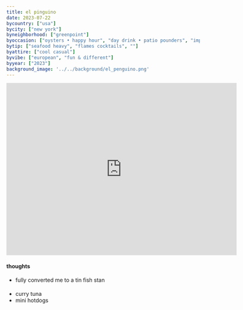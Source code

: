 ```yaml
---
title: el pinguino
date: 2023-07-22
bycountry: ["usa"]
bycity: ["new york"]
byneighborhood: ["greenpoint"]
byoccasion: ["oysters • happy hour", "day drink • patio pounders", "impress visitors", "walk-in • last minute"]
bytip: ["seafood heavy", "flames cocktails", ""]
byattire: ["cool casual"]
byvibe: ["european", "fun & different"]
byyear: ["2023"]
background_image: '../../background/el_penguino.png'
---
```


<iframe src="https://www.google.com/maps/embed?pb=!1m18!1m12!1m3!1d3023.4646051381787!2d-73.96235382343528!3d40.72980123652484!2m3!1f0!2f0!3f0!3m2!1i1024!2i768!4f13.1!3m3!1m2!1s0x89c259add14d4579%3a0x63c5e03a73f7bd98!2sel%20ping%c3%bcino!5e0!3m2!1sen!2sus!4v1697399273405!5m2!1sen!2sus" width="600" height="450" style="border:0;" allowfullscreen="" loading="lazy" referrerpolicy="no-referrer-when-downgrade"></iframe>

#### thoughts
* fully converted me to a tin fish stan

####
* curry tuna
* mini hotdogs 